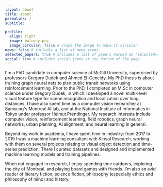```yaml
---
layout: about
title: about
permalink: /
subtitle:

profile:
  align: right
  image: balcony.png
  image_circular: false # crops the image to make it circular
news: false # includes a list of news items
selected_papers: true # includes a list of papers marked as "selected={true}"
social: true # includes social icons at the bottom of the page
---
```


I'm a PhD candidate in computer science at McGill University, supervised by professors Gregory Dudek and Ahmed El-Geneidy.  My PhD thesis is about training graph neural nets to plan public transit networks using reinforcement learning.  Prior to the PhD, I completed an M.Sc in computer science under Gregory Dudek, in which I developed a novel multi-level visual feature type for scene recognition and localization over long distances.  I have also spent time as a computer vision researcher at Samsung's Montreal AI lab, and at the National Institute of Informatics in Tokyo under professor Helmut Prendinger.  My research interests include computer vision, reinforcement learning, field robotics, graph neural networks, urban planning, AI alignment, and neural learning in general. 

Beyond my work in academia, I have spent time in industry: from 2017 to 2019 I was a machine learning consultant with Kinsol Research, working with them on several projects relating to visual object detection and time-series prediction.  There I curated datasets and designed and implemented machine learning models and training pipelines.

When not engaged in research, I enjoy spending time outdoors, exploring the city of Montreal, and playing board games with friends.  I'm also an avid reader of literary fiction, science fiction, philosophy (especially ethics and philosophy of mind) and history.
